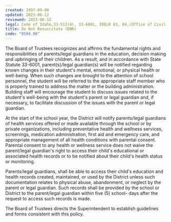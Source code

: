 ```yaml
---
created: 1997-09-08
updated: 2023-06-12
reviewed: 2023-06-12
legal: Code of Idaho,33-512(4), 33-6001, IDELR 83, 84,(Office of Civil Rights, Mar. 31, 1994)
title: Do Not Resuscitate (DNR)
code: "0504.90"
---
```


The Board of Trustees recognizes and affirms the fundamental rights and responsibilities of parents/legal guardians in the education, decision making and upbringing of their children. As a result, and in accordance with State Statute 33-6001, parent(s)/legal guardian(s) will be notified regarding known changes in their student's mental, emotional, or physical health or well-being. When such changes are brought to the attention of school personnel, the student will be referred to the appropriate staff member who is properly trained to address the matter or the building administration. Building staff will encourage the student to discuss issues related to the student's well-being with the student's parent or legal guardian and, if necessary, to facilitate discussion of the issues with the parent or legal guardian.

At the start of the school year, the District will notify parents/legal guardians of health services offered or made available through the school or by private organizations, including preventative health and wellness services, screenings, medication administration, first aid and emergency care, and appropriate management of all health conditions with parental consent. Parental consent to any health or wellness service does not waive the parent/legal guardian's right to access their child's educational or associated health records or to be notified about their child's health status or monitoring.

Parents/legal guardians, shall be able to access their child's education and health records created, maintained, or used by the District unless such documentation relates to physical abuse, abandonment, or neglect by the parent or legal guardian. Such records shall be provided by the school or District to the parent/legal guardian within five (5) school- days after the request to access such records is made.

The Board of Trustees directs the Superintendent to establish guidelines and forms consistent with this policy.
